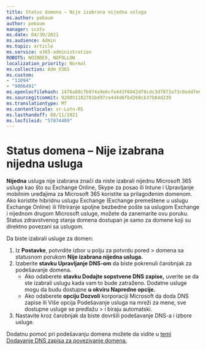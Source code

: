 ```yaml
---
title: Status domena – Nije izabrana nijedna usluga
ms.author: pebaum
author: pebaum
manager: scotv
ms.date: 04/30/2021
ms.audience: Admin
ms.topic: article
ms.service: o365-administration
ROBOTS: NOINDEX, NOFOLLOW
localization_priority: Normal
ms.collection: Adm_O365
ms.custom:
- "11094"
- "9006491"
ms.openlocfilehash: 1476a88c7b974a9e6cfe443f6842df8cdc3d7073a73c0add7e6f183dd0528de1
ms.sourcegitcommit: 920051182781bd97ce4d4d6fbd268cb37b84d239
ms.translationtype: MT
ms.contentlocale: sr-Latn-RS
ms.lasthandoff: 08/11/2021
ms.locfileid: "57874409"
---
```

# <a name="domain-status---no-services-selected"></a>Status domena – Nije izabrana nijedna usluga

**Nijedna** usluga nije izabrana znači da niste izabrali nijednu Microsoft 365 usluge kao što su Exchange Online, Skype za posao ili Intune i Upravljanje mobilnim uređajima za Microsoft 365 koristite sa prilagođenim domenom. Ako koristite hibridnu uslugu Exchange (Exchange premeštene u uslugu Exchange Online) ili filtriranje spoljne bezbedne pošte sa uslugom Exchange i nijednom drugom Microsoft usluge, možete da zanemarite ovu poruku. Status zdravstvenog stanja domena dostupan je samo za domene koji su direktno povezani sa uslugom.

Da biste izabrali usluge za domen:

1. Iz **Postavke**, potvrdite izbor u polju za potvrdu pored  >  [](https://admin.microsoft.com/Adminportal/Home)domena sa statusnom porukom **Nije izabrana nijedna usluga.**
1. Izaberite **stavku Upravljanje DNS-om** da biste pokrenuli čarobnjak za podešavanje domena.
    - Ako odaberete **stavku Dodajte sopstvene DNS zapise,** uverite se da ste izabrali uslugu kada vam to bude zatraženo. Dodatne usluge mogu da budu dostupne **u okviru Napredne opcije.**
    - Ako odaberete **opciju Dozvoli** korporaciji Microsoft da doda DNS zapise ili Više opcija Podešavanje usluga na mreži za mene, sve dostupne usluge se predlažu   >   i biraju automatski.
1. Nastavite kroz čarobnjak da biste dovršili podešavanje DNS-a i izbore usluge.
 
Dodatnu pomoć pri podešavanju domena možete da vidite u [temi Dodavanje DNS zapisa za povezivanje domena.](https://docs.microsoft.com/microsoft-365/admin/get-help-with-domains/create-dns-records-at-any-dns-hosting-provider)

